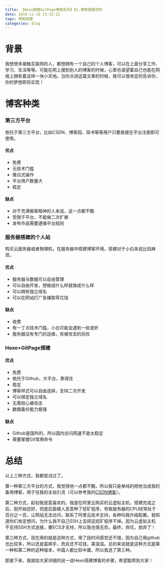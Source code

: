 ```yaml
---
title: 【Hexo搭建GitPage博客系列】01.博客搭建须知
date: 2018-11-19 21:32:22
tags: 博客搭建
categories: blog
---
```

# 背景
我想很多接触互联网的人，都想拥有一个自己的个人博客，可以在上面分享工作、学习、生活等等。可能在网上搜到别人的博客的时候，心里也渴望着自己也能在网络上拥有着这样一块小天地。当你点进这篇文章的时候，我可以很肯定的告诉你，你的梦想即将实现！
# 博客种类
### 第三方平台
依托于第三方平台，比如CSDN、博客园、简书等等用户只要直接在平台注册即可使用。
#### 优点
- 免费
- 无技术门槛
- 傻瓜式操作
- 平台用户数量大
- 稳定
#### 缺点
- 对于充满极客精神的人来说，这一点都不酷
- 受限于平台，不能做二次扩展
- 发布作品需要遵循平台规则
### 服务器搭建的个人站
购买云服务器或者物理机，在服务器中搭建博客环境，搭建对于小白来说比较麻烦。
#### 优点
- 服务器与数据可以自由管理
- 可以自由开发，想做成什么样就做成什么样
- 可以拥有独立域名
- 可以在网站打广告赚取零花钱
#### 缺点
- 收费
- 有一丁点技术门槛，小白可能会遇到一些波折
- 服务器没有专门的运维，有被攻击的风险
### Hexo+GitPage搭建
#### 优点
- 免费
- 依托于Github，大平台，靠得住
- 稳定
- 博客样式可以自由选择，支持二次开发
- 可以绑定独立域名
- 无需担心被攻击
- 数据备份能力极强
#### 缺点
- Github是国外的，所以国内访问网速不是太稳定
- 需要掌握Git常用命令
# 总结
以上三种方式，我都尝试过了。

第一种第三方平台的方式，我觉得他一点都不酷，所以我只是单纯的把他当成我的备用博客，用于往我的主站引流（可以参考我的[CSDN博客](https://blog.csdn.net/damienzhong)）。

第二种方式，起初我是蛮喜欢的。我是在阿里云购买的云虚拟主机，搭建完成之后，刚开始还好，但是后面被人恶意种了挖矿程序，导致服务器的CPU经常处于百分之一百，让网站无法访问，联系了阿里云技术支持，各种叫我升级配置。我知道你们肯定想问，为什么我不自己SSH上去把这挖矿程序干掉。因为云虚拟主机不支持SSH方式连接，要ECS才支持，所以我也很无奈。最终，弃坑，放弃了！

第三种方式，现在用的就是这种方式，用了段时间感觉还不错，因为自己用github也比较多，所以还是蛮顺手，而且还不花钱，美滋滋。总的来说就是这种方式是第一种和第二种的这种版本，中国人都比较中庸，所以我选了第三种。

那接下来，我就给大家详细的说一说Hexo搭建博客的步骤，希望能帮到大家！